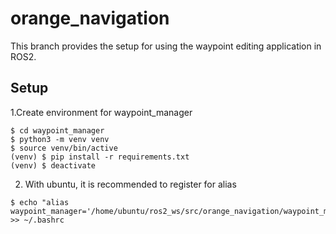 # orange_navigation
This branch provides the setup for using the waypoint editing application in ROS2.

## Setup
1.Create environment for waypoint_manager
```
$ cd waypoint_manager
$ python3 -m venv venv
$ source venv/bin/active
(venv) $ pip install -r requirements.txt
(venv) $ deactivate
```
2. With ubuntu, it is recommended to register for alias
```
$ echo "alias waypoint_manager='/home/ubuntu/ros2_ws/src/orange_navigation/waypoint_manager/run_app.sh'" >> ~/.bashrc
```
